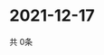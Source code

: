 # 2021-12-17
  共 0条

  <!-- BEGIN -->
  <!-- 最后更新时间Fri Dec 17 2021 22:03:23 GMT+0000 (Coordinated Universal Time) -->
  
  <!-- END -->
  
  